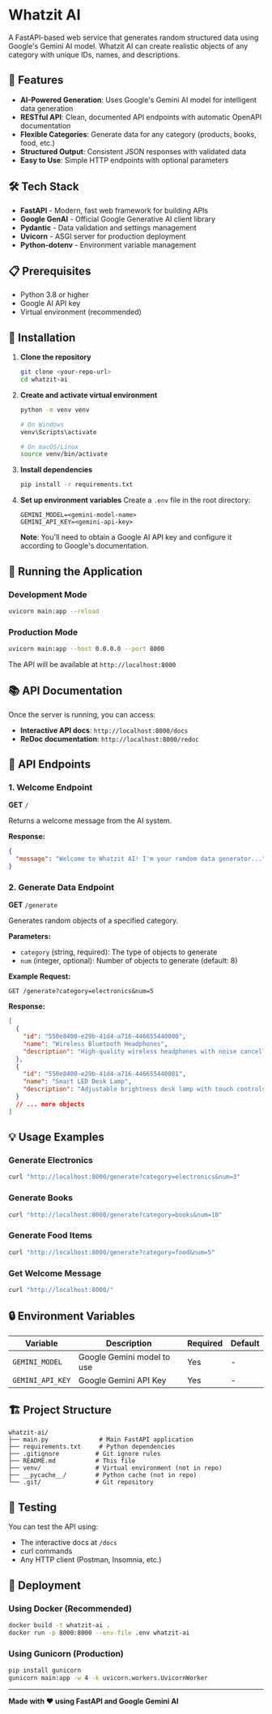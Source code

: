 # Whatzit AI

A FastAPI-based web service that generates random structured data using Google's Gemini AI model. Whatzit AI can create realistic objects of any category with unique IDs, names, and descriptions.

## 🚀 Features

- **AI-Powered Generation**: Uses Google's Gemini AI model for intelligent data generation
- **RESTful API**: Clean, documented API endpoints with automatic OpenAPI documentation
- **Flexible Categories**: Generate data for any category (products, books, food, etc.)
- **Structured Output**: Consistent JSON responses with validated data
- **Easy to Use**: Simple HTTP endpoints with optional parameters

## 🛠️ Tech Stack

- **FastAPI** - Modern, fast web framework for building APIs
- **Google GenAI** - Official Google Generative AI client library
- **Pydantic** - Data validation and settings management
- **Uvicorn** - ASGI server for production deployment
- **Python-dotenv** - Environment variable management

## 📋 Prerequisites

- Python 3.8 or higher
- Google AI API key
- Virtual environment (recommended)

## 🔧 Installation

1. **Clone the repository**
   ```bash
   git clone <your-repo-url>
   cd whatzit-ai
   ```

2. **Create and activate virtual environment**
   ```bash
   python -m venv venv

   # On Windows
   venv\Scripts\activate
   
   # On macOS/Linux
   source venv/bin/activate
   ```

3. **Install dependencies**
   ```bash
   pip install -r requirements.txt
   ```

4. **Set up environment variables**
   Create a `.env` file in the root directory:
   ```env
   GEMINI_MODEL=<gemini-model-name>
   GEMINI_API_KEY=<gemini-api-key>
   ```
   
   **Note**: You'll need to obtain a Google AI API key and configure it according to Google's documentation.

## 🚀 Running the Application

### Development Mode
```bash
uvicorn main:app --reload
```

### Production Mode
```bash
uvicorn main:app --host 0.0.0.0 --port 8000
```

The API will be available at `http://localhost:8000`

## 📚 API Documentation

Once the server is running, you can access:
- **Interactive API docs**: `http://localhost:8000/docs`
- **ReDoc documentation**: `http://localhost:8000/redoc`

## 🔌 API Endpoints

### 1. Welcome Endpoint

**GET** `/`

Returns a welcome message from the AI system.

**Response:**
```json
{
  "message": "Welcome to Whatzit AI! I'm your random data generator..."
}
```

### 2. Generate Data Endpoint

**GET** `/generate`

Generates random objects of a specified category.

**Parameters:**
- `category` (string, required): The type of objects to generate
- `num` (integer, optional): Number of objects to generate (default: 8)

**Example Request:**
```
GET /generate?category=electronics&num=5
```

**Response:**
```json
[
  {
    "id": "550e8400-e29b-41d4-a716-446655440000",
    "name": "Wireless Bluetooth Headphones",
    "description": "High-quality wireless headphones with noise cancellation"
  },
  {
    "id": "550e8400-e29b-41d4-a716-446655440001",
    "name": "Smart LED Desk Lamp",
    "description": "Adjustable brightness desk lamp with touch controls"
  }
  // ... more objects
]
```

## 💡 Usage Examples

### Generate Electronics
```bash
curl "http://localhost:8000/generate?category=electronics&num=3"
```

### Generate Books
```bash
curl "http://localhost:8000/generate?category=books&num=10"
```

### Generate Food Items
```bash
curl "http://localhost:8000/generate?category=food&num=5"
```

### Get Welcome Message
```bash
curl "http://localhost:8000/"
```

## 🔒 Environment Variables

| Variable | Description | Required | Default |
|----------|-------------|----------|---------|
| `GEMINI_MODEL` | Google Gemini model to use | Yes | - |
| `GEMINI_API_KEY` | Google Gemini API Key | Yes | - |

## 🏗️ Project Structure

```
whatzit-ai/
├── main.py              # Main FastAPI application
├── requirements.txt     # Python dependencies
├── .gitignore          # Git ignore rules
├── README.md           # This file
├── venv/               # Virtual environment (not in repo)
├── __pycache__/        # Python cache (not in repo)
└── .git/               # Git repository
```

## 🧪 Testing

You can test the API using:
- The interactive docs at `/docs`
- curl commands
- Any HTTP client (Postman, Insomnia, etc.)

## 🚀 Deployment

### Using Docker (Recommended)

```bash
docker build -t whatzit-ai .
docker run -p 8000:8000 --env-file .env whatzit-ai
```

### Using Gunicorn (Production)

```bash
pip install gunicorn
gunicorn main:app -w 4 -k uvicorn.workers.UvicornWorker
```

---

**Made with ❤️ using FastAPI and Google Gemini AI** 